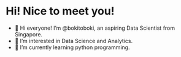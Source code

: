 <h1> Hi! Nice to meet you!</h1>

- 👋 Hi everyone! I’m @bokitoboki, an aspiring Data Scientist from Singapore.
- 👀 I’m interested in Data Science and Analytics.
- 🌱 I’m currently learning python programming.


<!---
bokitoboki/bokitoboki is a ✨ special ✨ repository because its `README.md` (this file) appears on your GitHub profile.
You can click the Preview link to take a look at your changes.
--->
